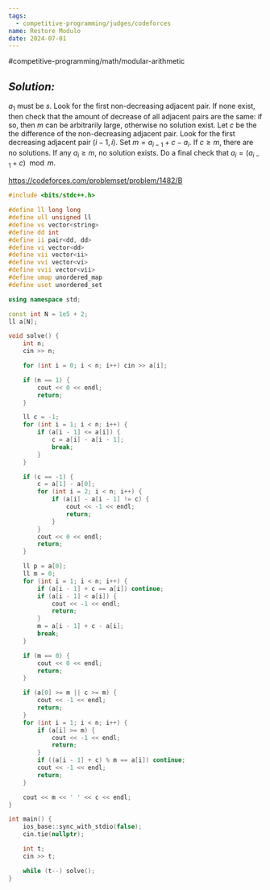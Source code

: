 ```yaml
---
tags:
  - competitive-programming/judges/codeforces
name: Restore Modulo
date: 2024-07-01
---
```

#competitive-programming/math/modular-arithmetic 
## _Solution:_
$a_1$ must be $s$. Look for the first non-decreasing adjacent pair. If none exist, then check that the amount of decrease of all adjacent pairs are the same: if so, then $m$ can be arbitrarily large, otherwise no solution exist. Let $c$ be the the difference of the non-decreasing adjacent pair. Look for the first decreasing adjacent pair $(i-1,i)$. Set $m=a_{i-1}+c-a_i$. If $c\ge m$, there are no solutions. If any $a_{i}\ge m$, no solution exists. Do a final check that $a_i=(a_{i-1}+c)\mod{m}$.

https://codeforces.com/problemset/problem/1482/B
```cpp
#include <bits/stdc++.h>

#define ll long long
#define ull unsigned ll
#define vs vector<string>
#define dd int
#define ii pair<dd, dd>
#define vi vector<dd>
#define vii vector<ii>
#define vvi vector<vi>
#define vvii vector<vii>
#define umap unordered_map
#define uset unordered_set

using namespace std;

const int N = 1e5 + 2;
ll a[N];

void solve() {
    int n;
    cin >> n;

    for (int i = 0; i < n; i++) cin >> a[i];

    if (n == 1) {
        cout << 0 << endl;
        return;
    }

    ll c = -1;
    for (int i = 1; i < n; i++) {
        if (a[i - 1] <= a[i]) {
            c = a[i] - a[i - 1];
            break;
        }
    }

    if (c == -1) {
        c = a[1] - a[0];
        for (int i = 2; i < n; i++) {
            if (a[i] - a[i - 1] != c) {
                cout << -1 << endl;
                return;
            }
        }
        cout << 0 << endl;
        return;
    }

    ll p = a[0];
    ll m = 0;
    for (int i = 1; i < n; i++) {
        if (a[i - 1] + c == a[i]) continue;
        if (a[i - 1] < a[i]) {
            cout << -1 << endl;
            return;
        }
        m = a[i - 1] + c - a[i];
        break;
    }

    if (m == 0) {
        cout << 0 << endl;
        return;
    }

    if (a[0] >= m || c >= m) {
        cout << -1 << endl;
        return;
    }
    for (int i = 1; i < n; i++) {
        if (a[i] >= m) {
            cout << -1 << endl;
            return;
        }
        if ((a[i - 1] + c) % m == a[i]) continue;
        cout << -1 << endl;
        return;
    }

    cout << m << ' ' << c << endl;
}

int main() {
    ios_base::sync_with_stdio(false);
    cin.tie(nullptr);

    int t;
    cin >> t;

    while (t--) solve();
}
```